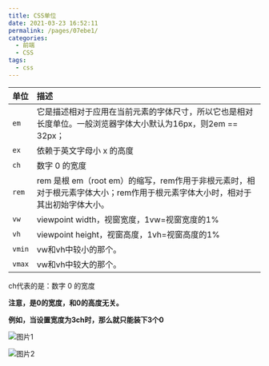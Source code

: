 ```yaml
---
title: CSS单位
date: 2021-03-23 16:52:11
permalink: /pages/07ebe1/
categories:
  - 前端
  - CSS
tags:
  - css
---
```


| 单位  | 描述                                                         |
| :--- | :----------------------------------------------------------- |
| `em` | 它是描述相对于应用在当前元素的字体尺寸，所以它也是相对长度单位。一般浏览器字体大小默认为16px，则2em == 32px； |
| `ex` | 依赖于英文字母小 x 的高度                                    |
| `ch` | 数字 0 的宽度                                                |
| `rem` | rem 是根 em（root em）的缩写，rem作用于非根元素时，相对于根元素字体大小；rem作用于根元素字体大小时，相对于其出初始字体大小。 |
| `vw` | viewpoint width，视窗宽度，1vw=视窗宽度的1%                  |
| `vh` | viewpoint height，视窗高度，1vh=视窗高度的1%                 |
| `vmin` | vw和vh中较小的那个。                                         |
| `vmax` | vw和vh中较大的那个。                                         |

ch代表的是：数字 0 的宽度

**注意，是0的宽度，和0的高度无关。**

**例如，当设置宽度为3ch时，那么就只能装下3个0**

![图片1](/blog/images/001.png)

![图片2](/blog/images/002.png)